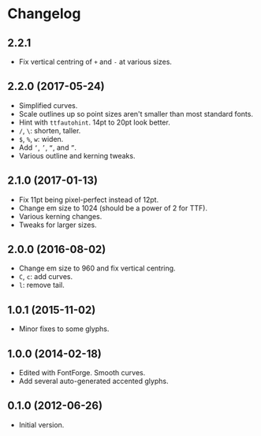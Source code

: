 Changelog
=========

2.2.1
-----

* Fix vertical centring of `+` and `-` at various sizes.

2.2.0 (2017-05-24)
------------------

* Simplified curves.
* Scale outlines up so point sizes aren't smaller than most standard fonts.
* Hint with `ttfautohint`. 14pt to 20pt look better.
* `/`, `\`: shorten, taller.
* `$`, `%`, `w`: widen.
* Add `‘`, `’`, `“`, and `”`.
* Various outline and kerning tweaks.

2.1.0 (2017-01-13)
------------------

* Fix 11pt being pixel-perfect instead of 12pt.
* Change em size to 1024 (should be a power of 2 for TTF).
* Various kerning changes.
* Tweaks for larger sizes.

2.0.0 (2016-08-02)
------------------

* Change em size to 960 and fix vertical centring.
* `C`, `c`: add curves.
* `l`: remove tail.

1.0.1 (2015-11-02)
------------------

* Minor fixes to some glyphs.

1.0.0 (2014-02-18)
------------------

* Edited with FontForge. Smooth curves.
* Add several auto-generated accented glyphs.

0.1.0 (2012-06-26)
------------------

* Initial version.
